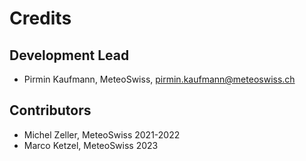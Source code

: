 Credits
=======

Development Lead
----------------

- Pirmin Kaufmann, MeteoSwiss, <pirmin.kaufmann@meteoswiss.ch>

Contributors
------------

- Michel Zeller, MeteoSwiss 2021-2022
- Marco Ketzel, MeteoSwiss 2023
